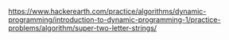 https://www.hackerearth.com/practice/algorithms/dynamic-programming/introduction-to-dynamic-programming-1/practice-problems/algorithm/super-two-letter-strings/
